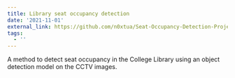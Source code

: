 ```yaml
---
title: Library seat occupancy detection
date: '2021-11-01'
external_link: https://github.com/n0xtua/Seat-Occupancy-Detection-Project
tags:
  - ''
---
```


A method to detect seat occupancy in the College Library using an object detection model on the
CCTV images.

<!--more-->
